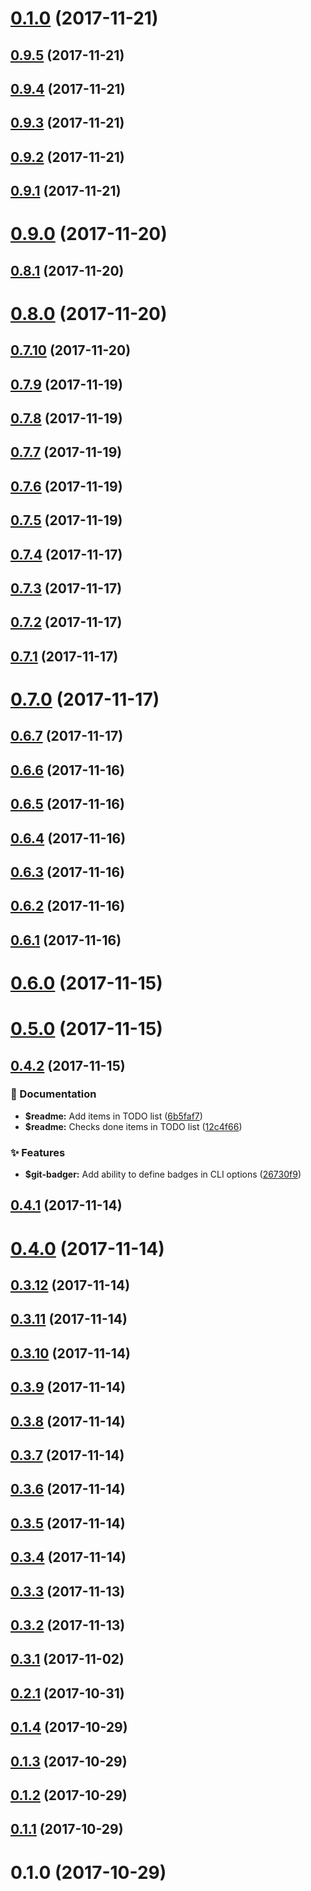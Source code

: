 <a name="0.1.0"></a>
# [0.1.0](https://github.com/Crazymax11/badger/compare/v0.9.5...v0.1.0) (2017-11-21)



<a name="0.9.5"></a>
## [0.9.5](https://github.com/Crazymax11/badger/compare/v0.9.4...v0.9.5) (2017-11-21)



<a name="0.9.4"></a>
## [0.9.4](https://github.com/Crazymax11/badger/compare/v0.9.3...v0.9.4) (2017-11-21)



<a name="0.9.3"></a>
## [0.9.3](https://github.com/Crazymax11/badger/compare/v0.9.2...v0.9.3) (2017-11-21)



<a name="0.9.2"></a>
## [0.9.2](https://github.com/Crazymax11/badger/compare/v0.9.1...v0.9.2) (2017-11-21)



<a name="0.9.1"></a>
## [0.9.1](https://github.com/Crazymax11/badger/compare/v0.9.0...v0.9.1) (2017-11-21)



<a name="0.9.0"></a>
# [0.9.0](https://github.com/Crazymax11/badger/compare/v0.8.1...v0.9.0) (2017-11-20)



<a name="0.8.1"></a>
## [0.8.1](https://github.com/Crazymax11/badger/compare/v0.8.0...v0.8.1) (2017-11-20)



<a name="0.8.0"></a>
# [0.8.0](https://github.com/Crazymax11/badger/compare/v0.7.10...v0.8.0) (2017-11-20)



<a name="0.7.10"></a>
## [0.7.10](https://github.com/Crazymax11/badger/compare/v0.7.9...v0.7.10) (2017-11-20)



<a name="0.7.9"></a>
## [0.7.9](https://github.com/Crazymax11/badger/compare/v0.7.8...v0.7.9) (2017-11-19)



<a name="0.7.8"></a>
## [0.7.8](https://github.com/Crazymax11/badger/compare/v0.7.7...v0.7.8) (2017-11-19)



<a name="0.7.7"></a>
## [0.7.7](https://github.com/Crazymax11/badger/compare/v0.7.6...v0.7.7) (2017-11-19)



<a name="0.7.6"></a>
## [0.7.6](https://github.com/Crazymax11/badger/compare/v0.7.5...v0.7.6) (2017-11-19)



<a name="0.7.5"></a>
## [0.7.5](https://github.com/Crazymax11/badger/compare/v0.7.4...v0.7.5) (2017-11-19)



<a name="0.7.4"></a>
## [0.7.4](https://github.com/Crazymax11/badger/compare/v0.7.3...v0.7.4) (2017-11-17)



<a name="0.7.3"></a>
## [0.7.3](https://github.com/Crazymax11/badger/compare/v0.7.2...v0.7.3) (2017-11-17)



<a name="0.7.2"></a>
## [0.7.2](https://github.com/Crazymax11/badger/compare/v0.7.1...v0.7.2) (2017-11-17)



<a name="0.7.1"></a>
## [0.7.1](https://github.com/Crazymax11/badger/compare/v0.7.0...v0.7.1) (2017-11-17)



<a name="0.7.0"></a>
# [0.7.0](https://github.com/Crazymax11/badger/compare/v0.6.7...v0.7.0) (2017-11-17)



<a name="0.6.7"></a>
## [0.6.7](https://github.com/Crazymax11/badger/compare/v0.6.6...v0.6.7) (2017-11-17)



<a name="0.6.6"></a>
## [0.6.6](https://github.com/Crazymax11/badger/compare/v0.6.5...v0.6.6) (2017-11-16)



<a name="0.6.5"></a>
## [0.6.5](https://github.com/Crazymax11/badger/compare/v0.6.4...v0.6.5) (2017-11-16)



<a name="0.6.4"></a>
## [0.6.4](https://github.com/Crazymax11/badger/compare/v0.6.3...v0.6.4) (2017-11-16)



<a name="0.6.3"></a>
## [0.6.3](https://github.com/Crazymax11/badger/compare/v0.6.2...v0.6.3) (2017-11-16)



<a name="0.6.2"></a>
## [0.6.2](https://github.com/Crazymax11/badger/compare/v0.6.1...v0.6.2) (2017-11-16)



<a name="0.6.1"></a>
## [0.6.1](https://github.com/Crazymax11/badger/compare/v0.6.0...v0.6.1) (2017-11-16)



<a name="0.6.0"></a>
# [0.6.0](https://github.com/Crazymax11/badger/compare/v0.5.0...v0.6.0) (2017-11-15)



<a name="0.5.0"></a>
# [0.5.0](https://github.com/Crazymax11/badger/compare/v0.4.2...v0.5.0) (2017-11-15)



<a name="0.4.2"></a>
## [0.4.2](https://github.com/Crazymax11/badger/compare/v0.4.1...v0.4.2) (2017-11-15)


### :book: Documentation

* **$readme:** Add items in TODO list ([6b5faf7](https://github.com/Crazymax11/badger/commit/6b5faf7))
* **$readme:** Checks done items in TODO list ([12c4f66](https://github.com/Crazymax11/badger/commit/12c4f66))


### :sparkles: Features

* **$git-badger:** Add ability to define badges in CLI options ([26730f9](https://github.com/Crazymax11/badger/commit/26730f9))



<a name="0.4.1"></a>
## [0.4.1](https://github.com/Crazymax11/badger/compare/v0.4.0...v0.4.1) (2017-11-14)



<a name="0.4.0"></a>
# [0.4.0](https://github.com/Crazymax11/badger/compare/v0.3.12...v0.4.0) (2017-11-14)



<a name="0.3.12"></a>
## [0.3.12](https://github.com/Crazymax11/badger/compare/v0.3.11...v0.3.12) (2017-11-14)



<a name="0.3.11"></a>
## [0.3.11](https://github.com/Crazymax11/badger/compare/v0.3.10...v0.3.11) (2017-11-14)



<a name="0.3.10"></a>
## [0.3.10](https://github.com/Crazymax11/badger/compare/v0.3.9...v0.3.10) (2017-11-14)



<a name="0.3.9"></a>
## [0.3.9](https://github.com/Crazymax11/badger/compare/v0.3.8...v0.3.9) (2017-11-14)



<a name="0.3.8"></a>
## [0.3.8](https://github.com/Crazymax11/badger/compare/v0.3.7...v0.3.8) (2017-11-14)



<a name="0.3.7"></a>
## [0.3.7](https://github.com/Crazymax11/badger/compare/v0.3.6...v0.3.7) (2017-11-14)



<a name="0.3.6"></a>
## [0.3.6](https://github.com/Crazymax11/badger/compare/v0.3.5...v0.3.6) (2017-11-14)



<a name="0.3.5"></a>
## [0.3.5](https://github.com/Crazymax11/badger/compare/v0.3.4...v0.3.5) (2017-11-14)



<a name="0.3.4"></a>
## [0.3.4](https://github.com/Crazymax11/badger/compare/v0.3.3...v0.3.4) (2017-11-14)



<a name="0.3.3"></a>
## [0.3.3](https://github.com/Crazymax11/badger/compare/v0.3.2...v0.3.3) (2017-11-13)



<a name="0.3.2"></a>
## [0.3.2](https://github.com/Crazymax11/badger/compare/v0.3.1...v0.3.2) (2017-11-13)



<a name="0.3.1"></a>
## [0.3.1](https://github.com/Crazymax11/badger/compare/v0.2.1...v0.3.1) (2017-11-02)



<a name="0.2.1"></a>
## [0.2.1](https://github.com/Crazymax11/badger/compare/v0.1.4...v0.2.1) (2017-10-31)



<a name="0.1.4"></a>
## [0.1.4](https://github.com/Crazymax11/badger/compare/v0.1.3...v0.1.4) (2017-10-29)



<a name="0.1.3"></a>
## [0.1.3](https://github.com/Crazymax11/badger/compare/v0.1.2...v0.1.3) (2017-10-29)



<a name="0.1.2"></a>
## [0.1.2](https://github.com/Crazymax11/badger/compare/v0.1.1...v0.1.2) (2017-10-29)



<a name="0.1.1"></a>
## [0.1.1](https://github.com/Crazymax11/badger/compare/v0.1.0...v0.1.1) (2017-10-29)



<a name="0.1.0"></a>
# 0.1.0 (2017-10-29)




